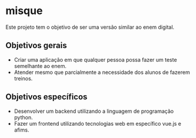 # misque
Este projeto tem o objetivo de ser uma versão similar ao enem digital.

## Objetivos gerais
- Criar uma aplicação em que qualquer pessoa possa fazer um teste semelhante ao enem.
- Atender mesmo que parcialmente a necessidade dos alunos de fazerem treinos.

## Objetivos específicos
- Desenvolver um backend utilizando a linguagem de programação python.
- Fazer um frontend utilizando tecnologias web em específico vue.js e afims.